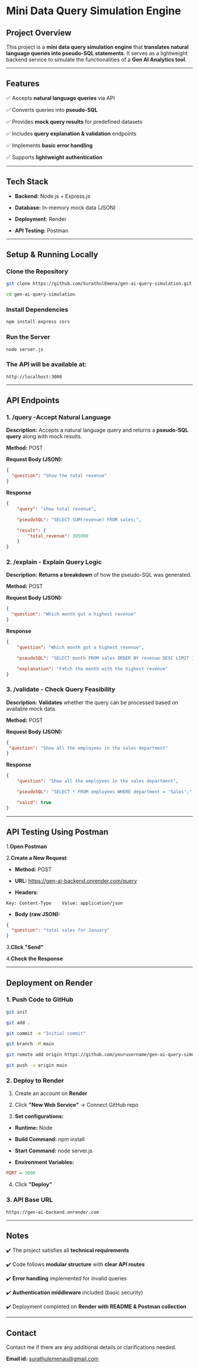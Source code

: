 # **Mini Data Query Simulation Engine**

## **Project Overview**

This project is a **mini data query simulation engine** that **translates natural language queries into pseudo-SQL statements**. It serves as a lightweight backend service to simulate the functionalities of a **Gen AI Analytics tool**.

---

## **Features**

✅ Accepts **natural language queries** via API  

✅ Converts queries into **pseudo-SQL**  

✅ Provides **mock query results** for predefined datasets  

✅ Includes **query explanation & validation** endpoints  

✅ Implements **basic error handling**  

✅ Supports **lightweight authentication**  

---


## **Tech Stack**

- **Backend:** Node.js + Express.js

- **Database:** In-memory mock data (JSON)

- **Deployment:** Render

- **API Testing:** Postman

---

## **Setup & Running Locally**

### **Clone the Repository**
```sh
git clone https://github.com/SurathulEmena/gen-ai-query-simulation.git

cd gen-ai-query-simulation
```

### **Install Dependencies**
```sh
npm install express cors
```

### **Run the Server**
```sh
node server.js
```

### **The API will be available at:**
```arduino
http://localhost:3000
```

---

## **API Endpoints**

### **1. /query** -Accept Natural Language

**Description:** Accepts a natural language query and returns a **pseudo-SQL query** along with mock results.

**Method:** POST  

**Request Body (JSON):**
```json
{
  "question": "Show the total revenue"
}
```

**Response**
```json
{
    "query": "show total revenue",

    "pseudoSQL": "SELECT SUM(revenue) FROM sales;",

    "result": {
        "total_revenue": 305000
    }
}
```

### **2. /explain** - Explain Query Logic

**Description:** **Returns a breakdown** of how the pseudo-SQL was generated.

**Method:** POST  

**Request Body (JSON):**
```json
{
  "question": "Which month got a highest revenue"
}
```

**Response**
```json
{
    "question": "Which month got a highest revenue",

    "pseudoSQL": "SELECT month FROM sales ORDER BY revenue DESC LIMIT 1;",

    "explanation": "Fetch the month with the highest revenue"
}
```

### **3. /validate - Check Query Feasibility**

**Description:** **Validates** whether the query can be processed based on available mock data.

**Method:** POST  

**Request Body (JSON):**
```json
{
 "question": "Show all the employees in the sales department"
}
```

**Response**
```json
{
    "question": "Show all the employees in the sales department",

    "pseudoSQL": "SELECT * FROM employees WHERE department = 'Sales';",

    "valid": true
}
```

---

## **API Testing Using Postman**

1.**Open Postman**

2.**Create a New Request**

- **Method:** POST

- **URL:** https://gen-ai-backend.onrender.com/query

- **Headers:**

```pgsql
Key: Content-Type    Value: application/json
```
- **Body (raw JSON):**

```json
{
  "question": "total sales for January"
}
```
3.**Click "Send"**

4.**Check the Response**

---

## **Deployment on Render**

### **1. Push Code to GitHub**
```sh
git init

git add .

git commit -m "Initial commit"

git branch -M main

git remote add origin https://github.com/yourusername/gen-ai-query-simulation.git

git push -u origin main
```

### **2. Deploy to Render**

 1. Create an account on **Render**

 2. Click **"New Web Service"** → Connect GitHub repo

 3. **Set configurations:**

  - **Runtime:** Node

  - **Build Command:** npm install

  - **Start Command:** node server.js

  - **Environment Variables:**

```ini
PORT = 3000
```
4. Click **"Deploy"**

### **3. API Base URL**
```arduino
https://gen-ai-backend.onrender.com
```

---


## **Notes**

  ✔️ The project satisfies all **technical requirements**

  ✔️ Code follows **modular structure** with **clear API routes**

  ✔️ **Error handling** implemented for invalid queries

  ✔️ **Authentication middleware** included (basic security)

  ✔️ Deployment completed on **Render with README & Postman collection**

---

## **Contact**

Contact me if there are any additional details or clarifications needed.

**Email id:** surathulemenau@gmail.com
